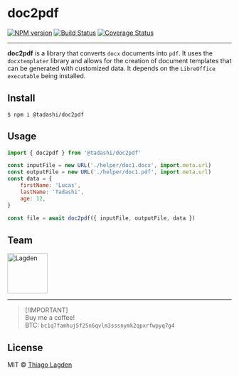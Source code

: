 # doc2pdf

[![NPM version][npm-img]][npm] [![Build Status][ci-img]][ci] [![Coverage Status][coveralls-img]][coveralls]

[npm-img]: https://img.shields.io/npm/v/@tadashi/doc2pdf.svg
[npm]: https://www.npmjs.com/package/@tadashi/doc2pdf
[ci-img]: https://github.com/lagden/doc2pdf/actions/workflows/nodejs.yml/badge.svg
[ci]: https://github.com/lagden/doc2pdf/actions/workflows/nodejs.yml
[coveralls-img]: https://coveralls.io/repos/github/lagden/doc2pdf/badge.svg?branch=main
[coveralls]: https://coveralls.io/github/lagden/doc2pdf?branch=main

---

**doc2pdf** is a library that converts `docx` documents into `pdf`. It uses the `docxtemplater` library and allows for the creation of document templates that
can be generated with customized data. It depends on the `LibreOffice executable` being installed.

## Install

```
$ npm i @tadashi/doc2pdf
```

## Usage

```js
import { doc2pdf } from '@tadashi/doc2pdf'

const inputFile = new URL('./helper/doc1.docx', import.meta.url)
const outputFile = new URL('./helper/doc1.pdf', import.meta.url)
const data = {
	firstName: 'Lucas',
	lastName: 'Tadashi',
	age: 12,
}

const file = await doc2pdf({ inputFile, outputFile, data })
```

## Team

[<img src="https://avatars.githubusercontent.com/u/130963?s=390" alt="Lagden" width="90">](https://github.com/lagden)

---

> [!IMPORTANT]\
> Buy me a coffee!\
> BTC: `bc1q7famhuj5f25n6qvlm3sssnymk2qpxrfwpyq7g4`

## License

MIT © [Thiago Lagden](https://github.com/lagden)

